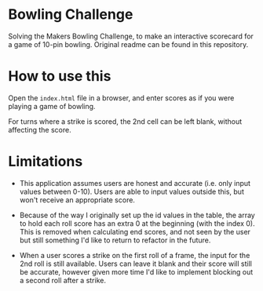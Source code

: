 # Bowling Challenge

Solving the Makers Bowling Challenge, to make an interactive scorecard for a game of 10-pin bowling. Original readme can be found in this repository.

# How to use this

Open the `index.html` file in a browser, and enter scores as if you were playing a game of bowling.

For turns where a strike is scored, the 2nd cell can be left blank, without affecting the score.

# Limitations

* This application assumes users are honest and accurate (i.e. only input values between 0-10). Users are able to input values outside this, but won't receive an appropriate score.

* Because of the way I originally set up the id values in the table, the array to hold each roll score has an extra 0 at the beginning (with the index 0). This is removed when calculating end scores, and not seen by the user but still something I'd like to return to refactor in the future.

* When a user scores a strike on the first roll of a frame, the input for the 2nd roll is still available. Users can leave it blank and their score will still be accurate, however given more time I'd like to implement blocking out a second roll after a strike.
